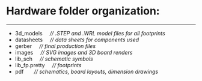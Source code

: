 
# Hardware folder organization:
-----------------------------

 - 3d_models &nbsp;&nbsp;&nbsp; _// .STEP and .WRL model files for all footprints_
 - datasheets &nbsp;&nbsp;&nbsp; _// data sheets for components used_
 - gerber &nbsp;&nbsp;&nbsp; _// final production files_
 - images &nbsp;&nbsp;&nbsp; _// SVG images and 3D board renders_
 - lib_sch &nbsp;&nbsp;&nbsp; _// schematic symbols_
 - lib_fp.pretty &nbsp;&nbsp;&nbsp; _// footprints_
 - pdf &nbsp;&nbsp;&nbsp;&nbsp;&nbsp; _// schematics, board layouts, dimension drawings_
 
